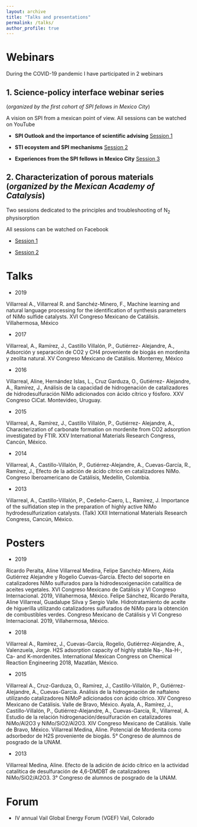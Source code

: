 ```yaml
---
layout: archive
title: "Talks and presentations"
permalink: /talks/
author_profile: true
---
```


Webinars
====== 

During the COVID-19 pandemic I have participated in 2 webinars 

## 1. Science-policy interface webinar series 
(_organized by the first cohort of SPI fellows in Mexico City_)

A vision on SPI from a mexican point of view. All sessions can be watched on YouTube

* **SPI Outlook and the importance of scientific advising** [Session 1](https://www.youtube.com/watch?v=CzRPqKp1QG4&t=22s)

* **STI ecoystem and SPI mechanisms** [Session 2](https://www.youtube.com/watch?v=JlfNC7f-Qsg)

* **Experiences from the SPI fellows in Mexico City** [Session 3](https://www.youtube.com/watch?v=SpZiNoR206I&t=2s)

## 2. Characterization of porous materials (_organized by the Mexican Academy of Catalysis_)

Two sessions dedicated to the principles and troubleshooting of N<sub>2</sub> physisorption

All sessions can be watched on Facebook
* [Session 1](https://www.facebook.com/sara.acat.58/videos/332656437707081)

* [Session 2](https://www.facebook.com/sara.acat.58/videos/333986820907376)

Talks
======
* 2019

Villarreal A., Villarreal R. and Sanchéz-Minero, F., Machine learning and natural language processing for the identification of synthesis parameters of NiMo sulfide catalysts. XVI Congreso Mexicano de Catálisis. Villahermosa, México

* 2017

Villarreal, A., Ramírez, J., Castillo Villalón, P., Gutiérrez- Alejandre, A., Adsorción y separación de CO2 y CH4 proveniente de biogás en mordenita y zeolita natural. XV Congreso Mexicano de Catálisis. Monterrey, México

* 2016

Villarreal, Aline, Hernández Islas, L., Cruz Garduza, O., Gutiérrez- Alejandre, A., Ramírez, J., Análisis de la capacidad de hidrogenación de catalizadores de hidrodesulfuración NiMo adicionados con ácido cítrico y fósforo. XXV Congreso CiCat. Montevideo, Uruguay.

* 2015

Villarreal, A., Ramírez, J., Castillo Villalón, P., Gutiérrez- Alejandre, A., Characterization of carbonate formation on mordenite from CO2 adsorption investigated by FTIR. XXV International Materials Research Congress, Cancún, México.

* 2014

Villarreal, A., Castillo-Villalón, P., Gutiérrez-Alejandre, A., Cuevas-García, R., Ramírez, J., Efecto de la adición de ácido cítrico en catalizadores NiMo. Congreso Iberoamericano de Catálisis, Medellín, Colombia.

* 2013

Villarreal, A., Castillo-Villalón, P., Cedeño-Caero, L., Ramírez, J. Importance of the sulfidation step in the preparation of highly active NiMo hydrodesulfurization catalysts. (Talk) XXII International Materials Research Congress, Cancún, México.

Posters
======
* 2019

Ricardo Peralta, Aline Villarreal Medina, Felipe Sanchéz-Minero, Aída Gutiérrez Alejandre y Rogelio Cuevas-García. Efecto del soporte en catalizadores NiMo sulfurados para la hidrodesoxigenación catalítica de aceites vegetales. XVI Congreso Mexicano de Catálisis y VI Congreso Internacional. 2019, Villahermosa, México.
Felipe Sánchez, Ricardo Peralta, Aline Villarreal, Guadalupe Silva y Sergio Valle. Hidrotratamiento de aceite de higuerilla utilizando catalizadores sulfurados de NiMo para la obtención de combustibles verdes. Congreso Mexicano de Catálisis y VI Congreso Internacional. 2019, Villahermosa, México.

* 2018

Villarreal A., Ramírez, J., Cuevas-García, Rogelio, Gutiérrez-Alejandre, A., Valenzuela, Jorge. H2S adsorption capacity of highly stable Na-, Na-H-, Ca- and K-mordenites. International Mexican Congress on Chemical Reaction Engineering 2018, Mazatlán, México.

* 2015

Villarreal A., Cruz-Garduza, O., Ramírez, J., Castillo-Villalón, P., Gutiérrez-Alejandre, A., Cuevas-García. Análisis de la hidrogenación de naftaleno utilizando catalizadores NiMoP adicionados con ácido cítrico. XIV Congreso Mexicano de Catálisis. Valle de Bravo, México.
Ayala, A., Ramírez, J., Castillo-Villalón, P., Gutiérrez-Alejandre, A., Cuevas-García, R., Villarreal, A. Estudio de la relación hidrogenación/desulfuración en catalizadores NiMo/Al2O3 y NiMo/SiO2/Al2O3. XIV Congreso Mexicano de Catálisis. Valle de Bravo, México.
Villarreal Medina, Aline. Potencial de Mordenita como adsorbedor de H2S proveniente de biogás. 5° Congreso de alumnos de posgrado de la UNAM.

* 2013

Villarreal Medina, Aline. Efecto de la adición de ácido cítrico en la actividad catalítica de desulfuración de 4,6-DMDBT de catalizadores NiMo/SiO2/Al2O3. 3° Congreso de alumnos de posgrado de la UNAM.

Forum
=======
* IV annual Vail Global Energy Forum (VGEF)
Vail, Colorado 
